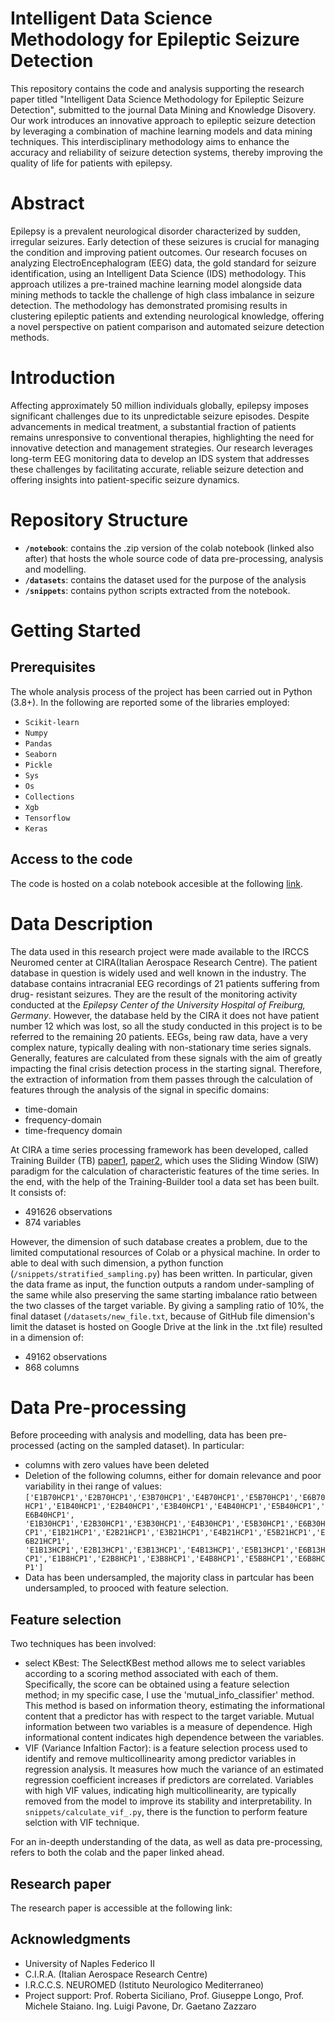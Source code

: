 # Intelligent Data Science Methodology for Epileptic Seizure Detection

This repository contains the code and analysis supporting the research paper titled "Intelligent Data Science Methodology for Epileptic Seizure Detection", submitted to the journal Data Mining and Knowledge Disovery. Our work introduces an innovative approach to epileptic seizure detection by leveraging a combination of machine learning models and data mining techniques. This interdisciplinary methodology aims to enhance the accuracy and reliability of seizure detection systems, thereby improving the quality of life for patients with epilepsy.

# Abstract 
Epilepsy is a prevalent neurological disorder characterized by sudden, irregular seizures. Early detection of these seizures is crucial for managing the condition and improving patient outcomes. Our research focuses on analyzing ElectroEncephalogram (EEG) data, the gold standard for seizure identification, using an Intelligent Data Science (IDS) methodology. This approach utilizes a pre-trained machine learning model alongside data mining methods to tackle the challenge of high class imbalance in seizure detection. The methodology has demonstrated promising results in clustering epileptic patients and extending neurological knowledge, offering a novel perspective on patient comparison and automated seizure detection methods.

# Introduction 

Affecting approximately 50 million individuals globally, epilepsy imposes significant challenges due to its unpredictable seizure episodes. Despite advancements in medical treatment, a substantial fraction of patients remains unresponsive to conventional therapies, highlighting the need for innovative detection and management strategies. Our research leverages long-term EEG monitoring data to develop an IDS system that addresses these challenges by facilitating accurate, reliable seizure detection and offering insights into patient-specific seizure dynamics.

# Repository Structure 
- **`/notebook`**: contains the .zip version of the colab notebook (linked also after) that hosts the whole source code of data pre-processing, analysis and modelling. 
- **`/datasets`**: contains the dataset used for the purpose of the analysis
- **`/snippets`**: contains python scripts extracted from the notebook.

# Getting Started

## Prerequisites 

The whole analysis process of the project has been carried out in Python (3.8+). In the following are reported some of the libraries employed: 
- `Scikit-learn`
- `Numpy`
- `Pandas`
- `Seaborn`
- `Pickle`
- `Sys`
- `Os`
- `Collections`
- `Xgb`
- `Tensorflow`
- `Keras`
## Access to the code
The code is hosted on a colab notebook accesible at the following [link](https://colab.research.google.com/drive/1oEfeDklnTxF9ZrC_MZmXZQo1ZEbIje-E?usp=sharing).

# Data Description
The data used in this research project were made available to the IRCCS Neuromed center at CIRA(Italian Aerospace Research Centre). The patient database in question is widely used and well known in the industry. The database contains intracranial EEG recordings of 21 patients suffering from drug- resistant seizures. They are the result of the monitoring activity conducted at the *Epilepsy Center of the University Hospital of Freiburg, Germany*.
However, the database held by the CIRA it does not have patient number 12 which was lost, so all the study conducted in this project is to be referred to the remaining 20 patients.
EEGs, being raw data, have a very complex nature, typically dealing with non-stationary time series signals. Generally, features are calculated from these signals with the aim of greatly impacting the final crisis detection process in the starting signal. Therefore,  the extraction of information from them passes through the calculation of features through the analysis of the signal in specific domains:
- time-domain
- frequency-domain
- time-frequency domain

At CIRA a time series processing framework has been developed, called Training Builder (TB) [paper1](https://www.researchgate.net/publication/332037382_A_Feature_Extraction_Framework_for_Time_Series_Analysis_An_Application_for_EEG_Signal_Processing_for_Epileptic_Seizures_Detection), [paper2](https://www.researchgate.net/publication/335910183_From_Electroencephalogram_to_Epileptic_Seizures_Detection_by_Using_Artificial_Neural_Networks), which uses the Sliding Window (SlW) paradigm for the calculation of characteristic features of the time series.
In the end, with the help of the Training-Builder tool a data set has been built. 
It consists of: 
- 491626 observations
- 874 variables

However, the dimension of such database creates a problem, due to the limited computational resources of Colab or a physical machine. In order to able to deal with such dimension, a python function (`/snippets/stratified_sampling.py`) has been written. In particular, given the data frame as input, the function outputs a random under-sampling of the same while also preserving the same starting imbalance ratio between the two classes of the target variable. 
By giving a sampling ratio of 10%, the final dataset (`/datasets/new_file.txt`, because of GitHub file dimension's limit the dataset is hosted on Google Drive at the link in the .txt file) resulted in a dimension of:
- 49162 observations
- 868 columns

# Data Pre-processing

Before proceeding with analysis and modelling, data has been pre-processed (acting on the sampled dataset). In particular:

- columns with zero values have been deleted
- Deletion of the following columns, either for domain relevance and poor variability in thei range of values: `['E1B70HCP1','E2B70HCP1','E3B70HCP1','E4B70HCP1','E5B70HCP1','E6B70HCP1','E1B40HCP1','E2B40HCP1','E3B40HCP1','E4B40HCP1','E5B40HCP1','E6B40HCP1',
'E1B30HCP1','E2B30HCP1','E3B30HCP1','E4B30HCP1','E5B30HCP1','E6B30HCP1','E1B21HCP1','E2B21HCP1','E3B21HCP1','E4B21HCP1','E5B21HCP1','E6B21HCP1',
'E1B13HCP1','E2B13HCP1','E3B13HCP1','E4B13HCP1','E5B13HCP1','E6B13HCP1','E1B8HCP1','E2B8HCP1','E3B8HCP1','E4B8HCP1','E5B8HCP1','E6B8HCP1']`
- Data has been undersampled, the majority class in partcular has been undersampled, to prooced with feature selection.

## Feature selection 

Two techniques has been involved:
- select KBest: The SelectKBest method allows me to select variables according to a scoring method associated with each of them. Specifically, the score can be obtained using a feature selection method; in my specific case, I use the 'mutual_info_classifier' method. This method is based on information theory, estimating the informational content that a predictor has with respect to the target variable. Mutual information between two variables is a measure of dependence. High informational content indicates high dependence between the variables.
- VIF (Variance Infaltion Factor): is a feature selection process used to identify and remove multicollinearity among predictor variables in regression analysis. It measures how much the variance of an estimated regression coefficient increases if predictors are correlated. Variables with high VIF values, indicating high multicollinearity, are typically removed from the model to improve its stability and interpretability. In `snippets/calculate_vif_.py`, there is the function to perform feature selction with VIF technique.

For an in-deepth understanding of the data, as well as data pre-processing, refers to both the colab and the paper linked ahead. 
## Research paper
The research paper is accessible at the following link: 
## Acknowledgments 

- University of Naples Federico II
- C.I.R.A. (Italian Aerospace Research Centre) 
- I.R.C.C.S. NEUROMED (Istituto Neurologico Mediterraneo)
- Project support: Prof. Roberta Siciliano, Prof. Giuseppe Longo, Prof. Michele Staiano. Ing. Luigi Pavone, Dr. Gaetano Zazzaro
